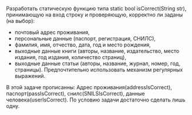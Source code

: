 
Разработать статическую функцию типа static bool isCorrect(String str), принимающую на вход строку и проверяющую, корректно ли заданы (на выбор):
- почтовый адрес проживания,
- персональные данные (паспорт, регистрация, СНИЛС),
- фамилия, имя, отчество, дата, год и место рождения,
- выходные данные книги (авторы, название, издательство, место издания, год издания, количество страниц),
- выходные данные статьи (авторы, название, журнал, номер, год, страницы).
Предпочтительно использовать механизм регулярных выражений.

В этой задаче прописанны: Адрес проживания(addressIsCorrect), паспорт(passIsCorrect), снилс(SNILSIsCorrect), данные человека(userIsCorrect). По условию задачи достаточно сделать лишь одну. 